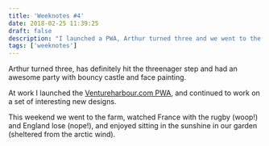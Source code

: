 ```yaml
---
title: 'Weeknotes #4'
date: 2018-02-25 11:39:25
draft: false
description: "I launched a PWA, Arthur turned three and we went to the farm."
tags: ['weeknotes']
---
```


Arthur turned three, has definitely hit the threenager step and had an awesome party with bouncy castle and face painting.

At work I launched the [Ventureharbour.com PWA](https://www.ventureharbour.com), ﻿and continued to work on a set of interesting new designs.

This weekend we went to the farm, watched France with the rugby (woop!) and England lose (nope!), and enjoyed sitting in the sunshine in our garden (sheltered from the arctic wind).

